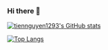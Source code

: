 ### Hi there 👋

[![tiennguyen1293's GitHub stats](https://github-readme-stats.vercel.app/api?username=tiennguyen1293&count_private=true&show_icons=true&theme=gruvbox)](https://github.com/anuraghazra/github-readme-stats)

[![Top Langs](https://github-readme-stats.vercel.app/api/top-langs/?username=tiennguyen1293&langs_count=8&layout=compact&theme=gruvbox)](https://github.com/anuraghazra/github-readme-stats)
